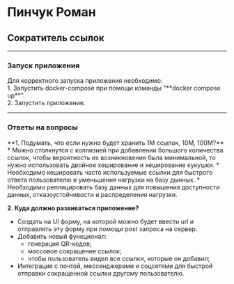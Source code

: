 <h1>Пинчук Роман</h1>
<h2>Сократитель ссылок</h2>

---
<h3>Запуск приложения</h3>
Для корректного запуска приложения необходимо: <br>
1. Запустить docker-compose при помощи команды "**docker compose up**". <br>
2. Запустить приложение. <br>

---
<h3>Ответы на вопросы</h3>
**1. Подумать, что если нужно будет хранить 1M ссылок, 10M, 100M?**
   *   Можно столкнутся с коллизией при добавлении большого количества ссылок,
       чтобы вероятность их возникновения была минимальной, то нужно использовать двойное хеширование и хеширование кукушки.
   *   Необходимо кешировать часто используемые ссылки для быстрого ответа пользователю
       и уменьшения нагрузки на базу дынных.
   *   Необходимо реплицировать базу данных для повышения доступности данных,
       отказоустойчивости и распределения нагрузки.

**2. Куда должно развиваться приложение?** <br>
   * Создать на UI форму, на которой можно будет ввести url и отправлять эту форму при помощи post запроса на сервер.
   * Добавить новый функционал: 
     * генерация QR-кодов; 
     * массовое сокращение ссылок;
     * чтобы пользователь видел все ссылки, которые он добавил;
   * Интеграция с почтой, мессенджерами и соцсетями для быстрой отправки сокращенной ссылки другому пользователю.
